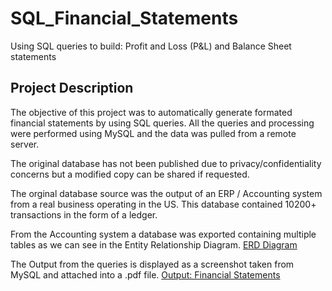 # SQL_Financial_Statements
Using SQL queries to build: Profit and Loss (P&amp;L) and Balance Sheet statements

<h2>Project Description</h2>

The objective of this project was to automatically generate formated financial statements by using SQL queries.
All the queries and processing were performed using MySQL and the data was pulled from a remote server. 

The original database has not been published due to privacy/confidentiality concerns but a modified copy can be shared if requested.

The orginal database source was the output of an ERP / Accounting system from a real business operating in the US. 
This database contained 10200+ transactions in the form of a ledger.

From the Accounting system a database was exported containing multiple tables as we can see in the Entity Relationship Diagram. [ERD Diagram](https://github.com/jorgegranja/SQL_Financial_Statements/blob/main/ERD_Accounting_System.png)

The Output from the queries is displayed as a screenshot taken from MySQL and attached into a .pdf file. [Output: Financial Statements](https://github.com/jorgegranja/SQL_Financial_Statements/blob/main/Output_Financial_Statements.pdf)
